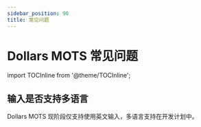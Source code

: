 ```yaml
---
sidebar_position: 90
title: 常见问题
---	
```


# Dollars MOTS 常见问题

import TOCInline from '@theme/TOCInline';

<TOCInline toc={toc} />

## 输入是否支持多语言

Dollars MOTS 现阶段仅支持使用英文输入，多语言支持在开发计划中。
